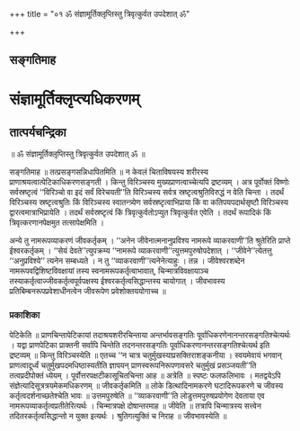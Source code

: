 +++
title = "०१ ॐ संज्ञामूर्तिक्लृप्तिस्तु त्रिवृत्कुर्वत उपदेशात् ॐ"

+++


## सङ्गतिमाह

# **संज्ञामूर्तिक्लृप्त्यधिकरणम्**

## **तात्पर्यचन्द्रिका**

॥ ॐ संज्ञामूर्तिक्लृप्तिस्तु त्रिवृत्कुर्वत उपदेशात् ॐ ॥

सङ्गतिमाह ॥ तत्प्रसङ्गसन्निधापितमिति ॥ न केवलं चिताविषयस्य शरीरस्य प्राणाश्रयत्वात्पेटिकाधिकरणसङ्गती । किन्तु विरिञ्चस्य मुख्यप्राणत्वाच्चेत्यपि द्रष्टव्यम् । अत्र पूर्वोक्तं विष्णोः सर्वस्रष्टृत्वं ‘‘विरिञ्चो वा इदं सर्वं विरेचयती’’ति विरिञ्चस्य सर्वत्र स्रष्टृत्वश्रुतिविरुद्धं न वेति चिन्ता । तदर्थं विरिञ्चस्य स्रष्टृत्वश्रुतिः किं विरिञ्चस्य स्वातन्त्र्येण सर्वस्रष्टृत्वाभिप्राया किं वा कतिपयपदार्थसृष्टौ विरिञ्चस्य द्वारत्वमात्राभिप्रायेति । तदर्थं सर्वस्रष्टृत्वं किं त्रिवृत्कुर्वतोऽप्युत त्रिवृत्कुर्वत एवेति । तदर्थं रूपादिकं किं त्रिवृत्करणानपेक्षमुत तत्सापेक्षमिति ।

अन्ये तु नामरूपव्याकरणं जीवकर्तृकम् । ‘‘अनेन जीवेनात्मनानुप्रविश्य नामरूपे व्याकरवाणी’’ति श्रुतेरिति प्राप्ते ईश्वरकर्तृकम् । ‘‘सेयं देवते’’त्युपक्रम्य ‘‘नामरूपे व्याकरवाणी’’त्युत्तमपुरुषोपदेशात् । ‘‘जीवेने’’त्येतत्तु ‘‘अनुप्रविश्ये’’ त्यनेन सम्बध्यते । न तु ‘‘व्याकरवाणी’’त्यनेनेत्याहुः । तन्न । जीवेश्वरशब्देन नामरूपवद्विशिष्टविवक्षायां तस्य स्वनामरूपकर्तृत्वाभावात्, चिन्मात्रविवक्षायाञ्च तस्याकर्तृत्वाज्जीवकर्तृत्वपूर्वपक्षस्य ईश्वरकर्तृत्वसिद्धान्तस्य चायोगात् । जीवभावस्य प्रतिबिम्बनरूपप्रवेशाधीनत्वेन जीवरूपेण प्रवेशोक्तययोगाच्च ॥

### **प्रकाशिका**

पेटिकेति ॥ प्राणचिन्तापेटिकायां तदाश्रयशरीरचिन्ताया अन्तर्भावसङ्गतिः पूर्वाधिकरणेनानन्तरसङ्गतिश्चेत्यर्थः । यद्वा प्राणपेटिका प्राक्तनी सर्वापि चिन्तेति तदनन्तरसङ्गतिः पूर्वाधिकरणानन्तरसङ्गतिश्चेत्यर्थ इति द्रष्टव्यम् ॥ किन्तु विरिञ्चस्येति ॥ एतच्च ‘‘न चात्र चतुर्मुखस्याप्रसक्तिराशङ्कनीया । स्वयमेवायं भगवान् प्राणत्वादूर्ध्वं चतुर्मुखपदमधिष्ठास्यतीति ज्ञापयन् प्राणस्वरूपनिरूपणावसरे चतुर्मुखं प्रसञ्जयती’’ति तत्वप्रदीपोक्तं ध्येयम् । पूर्वोत्तरपक्षटीकासूचितचिन्ता आह ॥ अत्रेति ॥ स्पष्टः फलफलिभावः । मतद्वयेऽपि संज्ञेत्यादिसूत्रत्रयमेकमधिकरणम् ॥ जीवकर्तृकमिति ॥ लोके डित्थादिनामकरणे घटादिरूपकरणे च जीवस्य कर्तृत्वदर्शनाच्छतेश्चेति भावः ॥ उत्तमपुरुषेति ॥ ‘‘व्याकरवाणी’’ति लोडुत्तमपुरुषप्रयोगेण देवताया एव नामरूपव्याकर्तृत्वप्रतीतेरित्यर्थः । चिन्मात्रपक्षे दोषान्तरमाह ॥ जीवेति ॥ तत्रापि चिन्मात्रस्य सत्त्वेन तदितरकर्तृत्वसिद्धान्तो न युक्त इत्यर्थः । श्रुतिगत्युक्तिं च निराह ॥ जीवभावस्येति ॥

